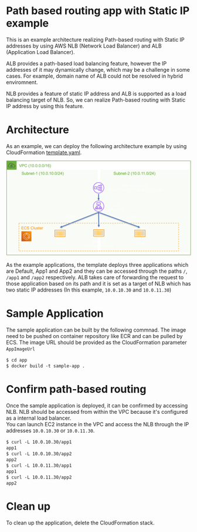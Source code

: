 # Path based routing app with Static IP example
This is an example architecture realizing Path-based routing with Static IP addresses by using AWS NLB (Network Load Balancer) and ALB (Application Load Balancer).  

ALB provides a path-based load balancing feature, however the IP addresses of it may dynamically change, which may be a challenge in some cases.  For example, domain name of ALB could not be resolved in hybrid enviromnent.  

NLB provides a feature of static IP address and ALB is supported as a load balancing target of NLB. So, we can realize Path-based routing with Static IP address by using this feature.

# Architecture
As an example, we can deploy the following architecture example by using CloudFormation [template.yaml](template.yaml).

![Architecture](/img/architecture.png)

As the example applications, the template deploys three applications which are Default, App1 and App2 and they can be accessed through the paths `/`, `/app1` and `/app2` respectively.
ALB takes care of forwarding the request to those application based on its path and it is set as a target of NLB which has two static IP addresses (In this example, `10.0.10.30` and `10.0.11.30`)

# Sample Application
The sample application can be built by the following commnad. The image need to be pushed on container repository like ECR and can be pulled by ECS.
The image URL should be provided as the CloudFormation parameter `AppImageUrl`

```shell
$ cd app
$ docker build -t sample-app .
```

# Confirm path-based routing
Once the sample application is deployed, it can be confirmed by accessing NLB. NLB should be accessed from within the VPC because it's configured as a internal load balancer.  
You can launch EC2 instance in the VPC and access the NLB through the IP addresses `10.0.10.30` or `10.0.11.30`.

```shell
$ curl -L 10.0.10.30/app1
app1
$ curl -L 10.0.10.30/app2
app2
$ curl -L 10.0.11.30/app1
app1
$ curl -L 10.0.11.30/app2
app2
```

# Clean up
To clean up the application, delete the CloudFormation stack.